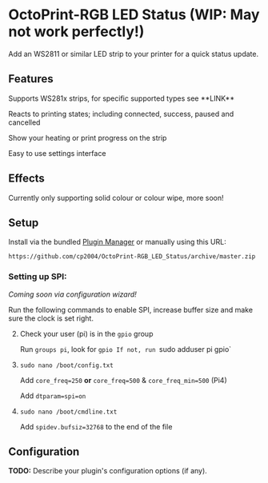 # OctoPrint-RGB LED Status (WIP: May not work perfectly!)

Add an WS2811 or similar LED strip to your printer for a quick status update.

## Features
Supports WS281x strips, for specific supported types see \*\*LINK\*\*

Reacts to printing states; including connected, success, paused and cancelled

Show your heating or print progress on the strip

Easy to use settings interface

## Effects
Currently only supporting solid colour or colour wipe, more soon!

## Setup

Install via the bundled [Plugin Manager](https://docs.octoprint.org/en/master/bundledplugins/pluginmanager.html)
or manually using this URL:

    https://github.com/cp2004/OctoPrint-RGB_LED_Status/archive/master.zip

### Setting up SPI:

_Coming soon via configuration wizard!_

Run the following commands to enable SPI, increase buffer size and make sure the clock is set right.

2. Check your user (pi) is in the `gpio` group
   
   Run `groups pi`, look for `gpio
   If not, run `sudo adduser pi gpio`

1. `sudo nano /boot/config.txt`

    Add `core_freq=250` **or** `core_freq=500` & `core_freq_min=500` (Pi4)
    
    Add `dtparam=spi=on`

2. `sudo nano /boot/cmdline.txt`

    Add `spidev.bufsiz=32768` to the end of the file

## Configuration

**TODO:** Describe your plugin's configuration options (if any).
